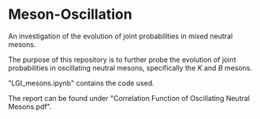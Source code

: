 # Meson-Oscillation
 An investigation of the evolution of joint probabilities in mixed neutral mesons.

The purpose of this repository is to further probe the evolution of joint probabilities in oscillating neutral mesons, specifically the $K$ and $B$ mesons.

"LGI_mesons.ipynb" contains the code used.

The report can be found under "Correlation Function of Oscillating Neutral Mesons.pdf".
